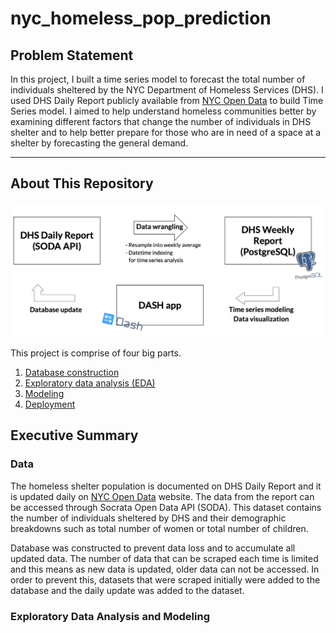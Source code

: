 # nyc_homeless_pop_prediction

## Problem Statement

In this project, I built a time series model to forecast the total number of individuals sheltered by the NYC Department of Homeless Services (DHS). I used DHS Daily Report publicly available from [NYC Open Data](https://opendata.cityofnewyork.us) to build Time Series model. I aimed to help understand homeless communities better by examining different factors that change the number of individuals in DHS shelter and to help better prepare for those who are in need of a space at a shelter by forecasting the general demand.

---

## About This Repository

<img src = "./production/assets/flow.png" width="800"/>

This project is comprise of four big parts.

1) [Database construction](https://github.com/dae-han/nyc_homeless_pop_prediction/blob/master/production/1_Data_Wrangling%2BDatabase_Construction.ipynb)
2) [Exploratory data analysis (EDA)](https://github.com/dae-han/nyc_homeless_pop_prediction/blob/master/production/3_EDA.ipynb)
3) [Modeling](https://github.com/dae-han/nyc_homeless_pop_prediction/blob/master/production/4_SARIMA_Time_Series_Analysis.ipynb)
4) [Deployment](https://github.com/dae-han/nyc_homeless_pop_prediction/blob/master/production/dash_app/run.py)
## Executive Summary

### Data

The homeless shelter population is documented on DHS Daily Report and it is updated daily on [NYC Open Data](https://opendata.cityofnewyork.us) website. The data from the report can be accessed through Socrata Open Data API (SODA). This dataset contains the number of individuals sheltered by DHS and their demographic breakdowns such as total number of women or total number of children.

Database was constructed to prevent data loss and to accumulate all updated data. The number of data that can be scraped each time is limited and this means as new data is updated, older data can not be accessed. In order to prevent this, datasets that were scraped initially were added to the database and the daily update was added to the dataset.

### Exploratory Data Analysis and Modeling
